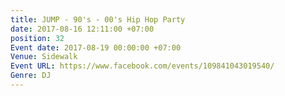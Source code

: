 ```yaml
---
title: JUMP - 90's - 00's Hip Hop Party
date: 2017-08-16 12:11:00 +07:00
position: 32
Event date: 2017-08-19 00:00:00 +07:00
Venue: Sidewalk
Event URL: https://www.facebook.com/events/109841043019540/
Genre: DJ
---
```


